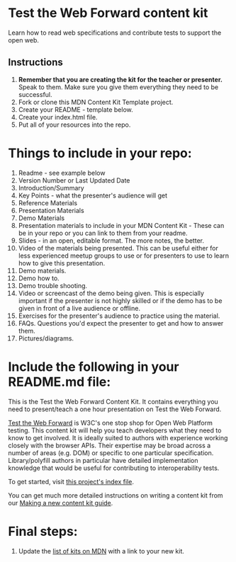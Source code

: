 # Test the Web Forward content kit

Learn how to read web specifications and contribute tests to support the open web.

## Instructions
1. <b>Remember that you are creating the kit for the teacher or presenter.</b> Speak to them. Make sure you give them everything they need to be successful.
1. Fork or clone this MDN Content Kit Template project.
1. Create your README - template below.
1. Create your index.html file.
1. Put all of your resources into the repo.

# Things to include in your repo:
1. Readme - see example below
  1. Version Number or Last Updated Date
  1. Introduction/Summary
  1. Key Points - what the presenter's audience will get
  1. Reference Materials
  1. Presentation Materials
  1. Demo Materials
1. Presentation materials to include in your MDN Content Kit - These can be in your repo or you can link to them from your readme.
  1. Slides - in an open, editable format. The more notes, the better.
  1. Video of the materials being presented. This can be useful either for less experienced meetup groups to use or for presenters to use to learn how to give this presentation.
1. Demo materials.
  1. Demo how to.
  1. Demo trouble shooting.
  1. Video or screencast of the demo being given. This is especially important if the presenter is not highly skilled or if the demo has to be given in front of a live audience or offline.
1. Exercises for the presenter's audience to practice using the material.
1. FAQs. Questions you'd expect the presenter to get and how to answer them.
1. Pictures/diagrams.

# Include the following in your README.md file:

This is the Test the Web Forward Content Kit. It contains everything you need to present/teach a one hour presentation on Test the Web Forward.

[Test the Web Forward](http://testthewebforward.org/) is W3C's one stop shop for Open Web Platform testing. This content kit will help you teach developers what they need to know to get involved. It is ideally suited to authors with experience working closely with the browser APIs. Their expertise may be broad across a number of areas (e.g. DOM) or specific to one particular specification. Library/polyfill authors in particular have detailed implementation knowledge that would be useful for contributing to interoperability tests.

To get started, visit [this project's index file](index.html).

You can get much more detailed instructions on writing a content kit from our [Making a new content kit guide](http://chrisdavidmills.github.io/content-kit-guide/).

# Final steps:

1. Update the [list of kits on MDN](https://developer.mozilla.org/en-US/Learn/Content_kits) with a link to your new kit.
